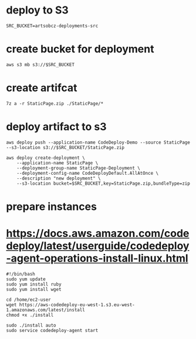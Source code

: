# deploy to S3
`SRC_BUCKET=artsobcz-deployments-src`

# create bucket for deployment
`aws s3 mb s3://$SRC_BUCKET`

# create artifcat
`7z a -r StaticPage.zip ./StaticPage/*`

# deploy artifact to s3
`aws deploy push --application-name CodeDeploy-Demo --source StaticPage --s3-location s3://$SRC_BUCKET/StaticPage.zip`

```
aws deploy create-deployment \
    --application-name StaticPage \
    --deployment-group-name StaticPage-Deployment \
    --deployment-config-name CodeDeployDefault.AllAtOnce \
    --description "new deployment" \
    --s3-location bucket=$SRC_BUCKET,key=StaticPage.zip,bundleType=zip
```


# prepare instances
# https://docs.aws.amazon.com/codedeploy/latest/userguide/codedeploy-agent-operations-install-linux.html

```
#!/bin/bash
sudo yum update
sudo yum install ruby
sudo yum install wget

cd /home/ec2-user
wget https://aws-codedeploy-eu-west-1.s3.eu-west-1.amazonaws.com/latest/install
chmod +x ./install

sudo ./install auto
sudo service codedeploy-agent start

```